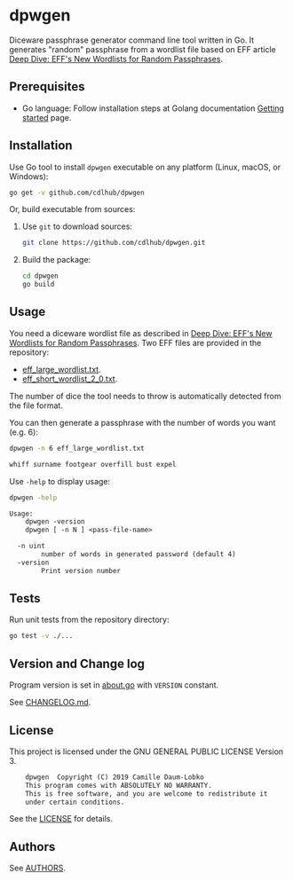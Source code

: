 # dpwgen

Diceware passphrase generator command line tool written in Go. It generates "random" passphrase from a wordlist file based on EFF article [Deep Dive: EFF's New Wordlists for Random Passphrases](https://www.eff.org/deeplinks/2016/07/new-wordlists-random-passphrases).

## Prerequisites

* Go language: Follow installation steps at Golang documentation [Getting started](https://golang.org/doc/install) page.

## Installation

Use Go tool to install `dpwgen` executable on any platform (Linux, macOS, or Windows):

```sh
go get -v github.com/cdlhub/dpwgen
```

Or, build executable from sources:

1. Use `git` to download sources:

    ```sh
    git clone https://github.com/cdlhub/dpwgen.git
    ```

1. Build the package:

    ```sh
    cd dpwgen
    go build
    ```

## Usage

You need a diceware wordlist file as described in [Deep Dive: EFF's New Wordlists for Random Passphrases](https://www.eff.org/deeplinks/2016/07/new-wordlists-random-passphrases). Two EFF files are provided in the repository:

* [eff_large_wordlist.txt](eff_large_wordlist.txt).
* [eff_short_wordlist_2_0.txt](eff_short_wordlist_2_0.txt).

The number of dice the tool needs to throw is automatically detected from the file format.

You can then generate a passphrase with the number of words you want (e.g. 6):

```sh
dpwgen -n 6 eff_large_wordlist.txt
```

```txt
whiff surname footgear overfill bust expel
```

Use `-help` to display usage:

```sh
dpwgen -help
```

```txt
Usage:
	dpwgen -version
	dpwgen [ -n N ] <pass-file-name> 

  -n uint
    	number of words in generated password (default 4)
  -version
    	Print version number
```

## Tests

Run unit tests from the repository directory:

```sh
go test -v ./...
```

## Version and Change log

Program version is set in [about.go](about.go) with `VERSION` constant.

See [CHANGELOG.md](CHANGELOG.md).

## License

This project is licensed under the GNU GENERAL PUBLIC LICENSE Version 3.

```txt
    dpwgen  Copyright (C) 2019 Camille Daum-Lobko
    This program comes with ABSOLUTELY NO WARRANTY.
    This is free software, and you are welcome to redistribute it
    under certain conditions.
```

See the [LICENSE](LICENSE) for details.

## Authors

See [AUTHORS](AUTHORS).